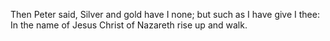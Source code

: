 Then Peter said, Silver and gold have I none; but such as I have give I thee: In the name of Jesus Christ of Nazareth rise up and walk.
